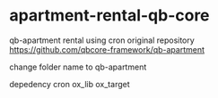 # apartment-rental-qb-core
qb-apartment rental using cron
original repository https://github.com/qbcore-framework/qb-apartment

change folder name to qb-apartment

depedency
cron
ox_lib
ox_target
